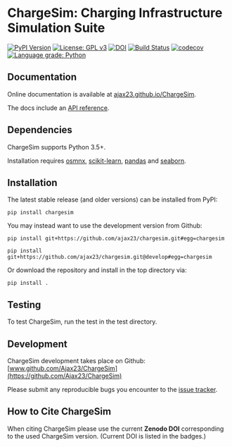 # ChargeSim: Charging Infrastructure Simulation Suite

[![PyPI Version](https://img.shields.io/badge/PyPI-0.1.0-orange)](https://pypi.org/project/chargesim/)
[![License: GPL v3](https://img.shields.io/badge/License-GPLv3-blue.svg)](https://github.com/Ajax23/ChargeSim/blob/master/LICENSE)
[![DOI](https://zenodo.org/badge/DOI/10.5281/zenodo.4738036.svg)](https://doi.org/10.5281/zenodo.xxxxxxx)
[![Build Status](https://github.com/Ajax23/ChargeSim/actions/workflows/workflow.yml/badge.svg)](https://github.com/Ajax23/ChargeSim/actions/workflows/workflow.yml)
[![codecov](https://codecov.io/gh/Ajax23/ChargeSim/branch/master/graph/badge.svg)](https://codecov.io/gh/Ajax23/ChargeSim)
[![Language grade: Python](https://img.shields.io/lgtm/grade/python/g/Ajax23/ChargeSim.svg?logo=lgtm&logoWidth=18)](https://lgtm.com/projects/g/Ajax23/ChargeSim/context:python)

## Documentation

Online documentation is available at [ajax23.github.io/ChargeSim](https://ajax23.github.io/ChargeSim/).

The docs include an [API reference](https://ajax23.github.io/ChargeSim/api.html).

## Dependencies

ChargeSim supports Python 3.5+.

Installation requires [osmnx](https://osmnx.readthedocs.io/en/stable/), [scikit-learn](https://scikit-learn.org/stable/index.html), [pandas](https://pandas.pydata.org/) and [seaborn](https://seaborn.pydata.org/).


## Installation

The latest stable release (and older versions) can be installed from PyPI:

    pip install chargesim

You may instead want to use the development version from Github:

    pip install git+https://github.com/ajax23/chargesim.git#egg=chargesim

    pip install git+https://github.com/ajax23/chargesim.git@develop#egg=chargesim

Or download the repository and install in the top directory via:

    pip install .


## Testing

To test ChargeSim, run the test in the test directory.


## Development

ChargeSim development takes place on Github: [www.github.com/Ajax23/ChargeSim](https://github.com/Ajax23/ChargeSim)

Please submit any reproducible bugs you encounter to the [issue tracker](https://github.com/Ajax23/ChargeSim/issues).


## How to Cite ChargeSim

When citing ChargeSim please use the current **Zenodo DOI** corresponding to the used ChargeSim version. (Current DOI is listed in the badges.)
